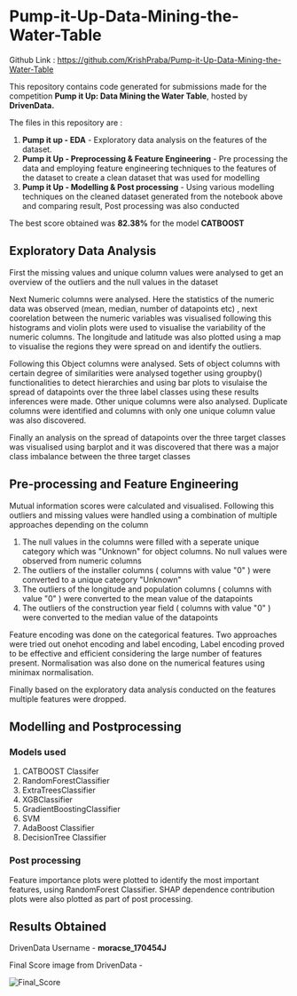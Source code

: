 # Pump-it-Up-Data-Mining-the-Water-Table
Github Link : https://github.com/KrishPraba/Pump-it-Up-Data-Mining-the-Water-Table

This repository contains code generated for submissions made for the competition **Pump it Up: Data Mining the Water Table**, hosted by **DrivenData.**

The files in this repository are :
  1. **Pump it up - EDA** - Exploratory data analysis on the features of the dataset.
  2. **Pump it Up - Preprocessing & Feature Engineering** - Pre processing the data and employing feature engineering techniques to the features of the dataset to create a clean     dataset that was used for modelling
  3. **Pump it Up - Modelling & Post processing** - Using various modelling techniques on the cleaned dataset generated from the notebook above and comparing result, Post processing was also conducted

The best score obtained was **82.38%** for the model **CATBOOST**


## Exploratory Data Analysis

First the missing values and unique column values were analysed to get an overview of the outliers and the null values in the dataset

Next Numeric columns were analysed. Here the statistics of the numeric data was observed (mean, median, number of datapoints etc) , next coorelation between the numeric variables was visualised following this histograms and violin plots were used to visualise the variability of the numeric columns. The longitude and latitude was also plotted using a map to 
visualise the regions they were spread on and identify the outliers.

Following this Object columns were analysed. Sets of object columns with certain degree of similarities were analysed together using groupby() functionalities to detect hierarchies and using bar plots to visulaise the spread of datapoints over the three label classes using these results inferences were made. Other unique columns were also analysed. Duplicate columns were identified and columns with only one unique column value was also discovered.

Finally an analysis on the spread of datapoints over the three target classes was visualised using barplot and it was discovered that there was a major class imbalance between the three target classes


## Pre-processing and Feature Engineering

Mutual information scores were calculated and visualised. Following this outliers and missing values were handled using a combination of multiple approaches depending on the column
  1. The null values in the columns were filled with a seperate unique category which was "Unknown" for object columns. No null values were observed from numeric columns
  2. The outliers of the installer columns ( columns with value "0" ) were converted to a unique category "Unknown"
  3. The outliers of the longitude and population columns ( columns with value "0" ) were converted to the mean value of the datapoints
  4. The outliers of the construction year field ( columns with value "0" ) were converted to the median value of the datapoints
 
Feature encoding was done on the categorical features. Two approaches were tried out onehot encoding and label encoding, Label encoding proved to be effective and efficient considering the large number of features present. Normalisation was also done on the numerical features using minimax normalisation.

Finally based on the exploratory data analysis conducted on the features multiple features were dropped.


## Modelling and Postprocessing

### Models used
  1. CATBOOST Classifer
  2. RandomForestClassifier
  3. ExtraTreesClassifier
  4. XGBClassifier
  5. GradientBoostingClassifier
  6. SVM
  7. AdaBoost Classifier
  8. DecisionTree Classifier
 
### Post processing
Feature importance plots were plotted to identify the most important features, using RandomForest Classifier. SHAP dependence contribution plots were also plotted as part of post processing.


## Results Obtained

DrivenData Username - **moracse_170454J**

Final Score image from DrivenData -

![Final_Score](https://user-images.githubusercontent.com/46758295/133831549-6517c6c5-a578-4247-bf0f-710618acfb47.JPG)

      
